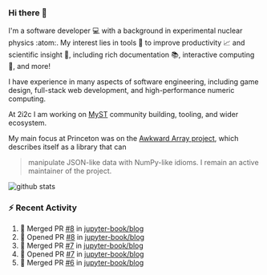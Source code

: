 ### Hi there 👋 

I'm a software developer 💻 with a background in experimental nuclear physics :atom:. My interest lies in tools :wrench: to improve productivity :chart_with_upwards_trend: and scientific insight :telescope:, including rich documentation 📚, interactive computing 🧮, and more! 

I have experience in many aspects of software engineering, including game design, full-stack web development, and high-performance numeric computing. 

At 2i2c I am working on [MyST](https://github.com/jupyter-book/mystmd) community building, tooling, and wider ecosystem. 

My main focus at Princeton was on the [Awkward Array project](awkward-array.org/), which describes itself as a library that can 
> manipulate JSON-like data with NumPy-like idioms. I remain an active maintainer of the project. 

![github stats](https://github-readme-stats.vercel.app/api?username=agoose77&show_icons=true&hide_rank=true&hide_title=true&bg_color=30,e76445,904e95&text_color=efe3ec&icon_color=efe3ec)
<!--
**agoose77/agoose77** is a ✨ _special_ ✨ repository because its `README.md` (this file) appears on your GitHub profile.

Here are some ideas to get you started:

- 🔭 I’m currently working on ...
- 🌱 I’m currently learning ...
- 👯 I’m looking to collaborate on ...
- 🤔 I’m looking for help with ...
- 💬 Ask me about ...
- 📫 How to reach me: ...
- 😄 Pronouns: ...
- ⚡ Fun fact: ...
-->

### :zap: Recent Activity

<!--START_SECTION:activity-->
1. 🎉 Merged PR [#8](https://github.com/jupyter-book/blog/pull/8) in [jupyter-book/blog](https://github.com/jupyter-book/blog)
2. 💪 Opened PR [#8](https://github.com/jupyter-book/blog/pull/8) in [jupyter-book/blog](https://github.com/jupyter-book/blog)
3. 🎉 Merged PR [#7](https://github.com/jupyter-book/blog/pull/7) in [jupyter-book/blog](https://github.com/jupyter-book/blog)
4. 💪 Opened PR [#7](https://github.com/jupyter-book/blog/pull/7) in [jupyter-book/blog](https://github.com/jupyter-book/blog)
5. 🎉 Merged PR [#6](https://github.com/jupyter-book/blog/pull/6) in [jupyter-book/blog](https://github.com/jupyter-book/blog)
<!--END_SECTION:activity-->
